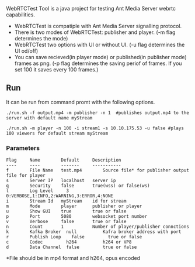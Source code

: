 WebRTCTest Tool is a java project for testing Ant Media Server webrtc capabilities.

* WebRTCTest is compatiple with Ant Media Server signalling protocol. 
* There is two modes of WebRTCTest: publisher and player. (-m flag determines the mode)
* WebRTCTest two options with UI or without UI. (-u flag determines the UI od/off)
* You can save recieved(in player mode) or published(in publisher mode) frames as png. (-p flag determines the saving periof of frames. If you set 100 it saves every 100 frames.)

## Run
It can be run from command promt with the following options.
```
./run.sh -f output.mp4 -m publisher -n 1  #publishes output.mp4 to the server with default name myStream
```

```
./run.sh -m player -n 100 -i stream1 -s 10.10.175.53 -u false #plays 100 viewers for default stream myStream
```

### Parameters
```
Flag 	 Name      	 Default   	 Description                 
---- 	 ----      	 -------   	 -----------   
f    	 File Name 	 test.mp4     	 Source file* for publisher output file for player        
s    	 Server IP 	 localhost 	 server ip                   
q    	 Security  	 false     	 true(wss) or false(ws)      
l        Log Level     3              0:VERBOSE,1:INFO,2:WARNING,3:ERROR,4:NONE
i    	 Stream Id 	 myStream  	 id for stream               
m    	 Mode      	 player    	 publisher or player         
u    	 Show GUI  	 true      	 true or false               
p    	 Port      	 5080      	 websocket port number 
v    	 Verbose   	 false     	 true or false 
n    	 Count     	 1         	 Number of player/publisher connctions 
k        Kafka Broker  null          Kafra broker address with port
r    	 Publish Loop 	 false         true or false
c    	 Codec         h264          h264 or VP8 
d    	 Data Channel  false         true or false 
```

*File should be in mp4 format and h264, opus encoded